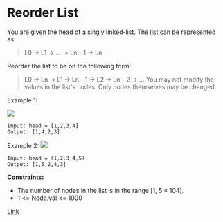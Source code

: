 # Reorder List

You are given the head of a singly linked-list. The list can be represented as:
> L0 → L1 → … → Ln - 1 → Ln

Reorder the list to be on the following form:
> L0 → Ln → L1 → Ln - 1 → L2 → Ln - 2 → … You may not modify the values in the list's nodes. Only nodes themselves may be changed.

Example 1:

![](https://assets.leetcode.com/uploads/2021/03/04/reorder1linked-list.jpg)

```
Input: head = [1,2,3,4]
Output: [1,4,2,3]
```

Example 2:
![](https://assets.leetcode.com/uploads/2021/03/09/reorder2-linked-list.jpg)

```
Input: head = [1,2,3,4,5]
Output: [1,5,2,4,3]
```

**Constraints:**

- The number of nodes in the list is in the range [1, 5 * 104].
- 1 <= Node.val <= 1000

[Link](https://leetcode.com/problems/reorder-list/)